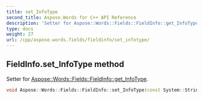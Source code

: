 ```yaml
---
title: set_InfoType
second_title: Aspose.Words for C++ API Reference
description: 'Setter for Aspose::Words::Fields::FieldInfo::get_InfoType.'
type: docs
weight: 27
url: /cpp/aspose.words.fields/fieldinfo/set_infotype/
---
```

## FieldInfo.set_InfoType method


Setter for [Aspose::Words::Fields::FieldInfo::get_InfoType](../get_infotype/).

```cpp
void Aspose::Words::Fields::FieldInfo::set_InfoType(const System::String &value)
```

